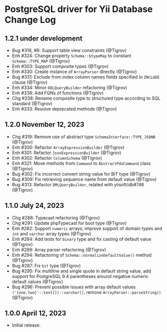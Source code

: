 # PostgreSQL driver for Yii Database Change Log

## 1.2.1 under development

- Bug #316, #6: Support table view constraints (@Tigrov)
- Enh #324: Change property `Schema::$typeMap` to constant `Schema::TYPE_MAP` (@Tigrov)
- Enh #303: Support composite types (@Tigrov)
- Enh #330: Create instance of `ArrayParser` directly (@Tigrov)
- Bug #331: Exclude from index column names fields specified in `INCLUDE` clause (@Tigrov)
- Enh #334: Minor `DDLQueryBuilder` refactoring (@Tigrov)
- Enh #338: Add FQNs of functions (@Tigrov)
- Chg #338: Rename composite type to structured type according to SQL standard (@Tigrov)
- Enh #333: Resolve deprecated methods (@Tigrov)

## 1.2.0 November 12, 2023

- Chg #319: Remove use of abstract type `SchemaInterface::TYPE_JSONB` (@Tigrov)
- Enh #300: Refactor `ArrayExpressionBuilder` (@Tigrov)
- Enh #301: Refactor `JsonExpressionBuilder` (@Tigrov)
- Enh #302: Refactor `ColumnSchema` (@Tigrov)
- Enh #321: Move methods from `Command` to `AbstractPdoCommand` class (@Tigrov)
- Bug #302: Fix incorrect convert string value for BIT type (@Tigrov)
- Bug #309: Fix retrieving sequence name from default value (@Tigrov)
- Bug #313: Refactor `DMLQueryBuilder`, related with yiisoft/db#746 (@Tigrov)

## 1.1.0 July 24, 2023

- Chg #288: Typecast refactoring (@Tigrov)
- Chg #291: Update phpTypecast for bool type (@Tigrov)
- Enh #282: Support `numeric` arrays, improve support of domain types and `int` and `varchar` array types (@Tigrov)
- Enh #284: Add tests for `binary` type and fix casting of default value (@Tigrov)
- Enh #289: Array parser refactoring (@Tigrov)
- Enh #294: Refactoring of `Schema::normalizeDefaultValue()` method (@Tigrov)
- Bug #287: Fix `bit` type (@Tigrov)
- Bug #295: Fix multiline and single quote in default string value, add support for PostgreSQL 9.4 parentheses around negative numeric default values (@Tigrov)
- Bug #296: Prevent possible issues with array default values `('{one,two}'::text[])::varchar[]`, remove `ArrayParser::parseString()` (@Tigrov)

## 1.0.0 April 12, 2023

- Initial release.
